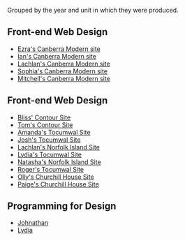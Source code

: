Grouped by the year and unit in which they were produced.


## Front-end Web Design
*	[Ezra's Canberra Modern site](projects/front-end/ezra/)
*	[Ian's Canberra Modern site](projects/front-end/ian/)
*	[Lachlan's Canberra Modern site](projects/front-end/lachlan/)
*	[Sophia's Canberra Modern site](projects/front-end/sophia/)
*	[Mitchell's Canberra Modern site](projects/front-end/mitchell/)

## Front-end Web Design
*	[Bliss' Contour Site](projects/front-end/bliss-taylor)
*	[Tom's Contour Site](projects/front-end/tom-neill)
*   [Amanda's Tocumwal Site](projects/wdp/amanda)
*   [Josh's Tocumwal Site](projects/wdp/josh)
*   [Lachlan's Norfolk Island Site](projects/wdp/lachlan)
*   [Lydia's Tocumwal Site](projects/wdp/lydia)
*   [Natasha's Norfolk Island Site](projects/wdp/natasha)
*   [Roger's Tocumwal Site](projects/wdp/roger)
*	[Olly's Churchill House Site](projects/front-end/olly-hills)
*	[Paige's Churchill House Site](projects/front-end/paige-starkey)


<!-- ## Major Creative Production -->

<!-- *   [AnyIdeas](projects/mcp/anyideas) (by Tim, Adriaan, Luke) -->
<!-- *   [Filmography](projects/mcp/filmography) (by Grace, Kate and Steph) -->
<!-- *   [Lyrical](projects/mcp/lyrical) (by Tim, Adriaan, Luke) -->

<!-- ## Design for Data Informed User Experience

### Major Project
*   [Pide](projects/dynamic-data/major-project/pide) (by Tim, Adriaan, Luke)
*   [Unexpected Encounters](projects/dynamic-data/major-project/unexpected-encounters) (by Kate, Lauren, Steph) -->


<!-- ## Back-end Web Development
*   [Adam's FuelTracker](projects/back-end/adam-woodlee)
*   [Joshua's Car Show Tracker](projects/back-end/joshua-wren)
*   [Rachel's ToDo List](projects/back-end/rachel-palez) -->

## Programming for Design

*   [Johnathan](projects/js/johnathan-simmons)
*   [Lydia](projects/js/lydia-douglas)
